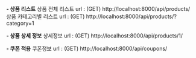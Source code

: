 **- 상품 리스트**
상품 전체 리스트 url : (GET) http://localhost:8000/api/products/
상품 카테고리별 리스트 url : (GET) http://localhost:8000/api/products/?category=1

**- 상품 상세 정보**
상세정보 url : (GET) http://localhost:8000/api/products/1/

**- 쿠폰 적용**
쿠폰정보 url : (GET) http://localhost:8000/api/coupons/

